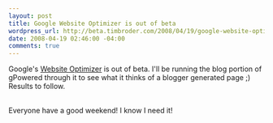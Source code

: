 ```yaml
--- 
layout: post
title: Google Website Optimizer is out of beta
wordpress_url: http://beta.timbroder.com/2008/04/19/google-website-optimizer-is-out-of-beta/
date: 2008-04-19 02:46:00 -04:00
comments: true
---
```

Google's <a href="http://www.google.com/websiteoptimizer">Website Optimizer</a> is out of beta.  I'll be running the blog portion of gPowered through it to see what it thinks of a blogger generated page ;)  Results to follow.<br /><br />

Everyone have a good weekend! I know I need it!
